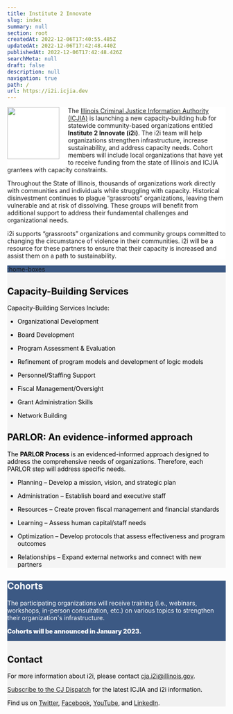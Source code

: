 ```yaml
---
title: Institute 2 Innovate
slug: index
summary: null
section: root
createdAt: 2022-12-06T17:40:55.485Z
updatedAt: 2022-12-06T17:42:48.440Z
publishedAt: 2022-12-06T17:42:48.426Z
searchMeta: null
draft: false
description: null
navigation: true
path: /
url: https://i2i.icjia.dev
---
```


<div style="background: #fff" class="mt-12 mb-12 px-12" id="about" >

<img src="https://agency.icjia-api.cloud/uploads/i2i_logo_text_small_6ff6ea89a9.png" style="float: left; padding-right: 20px; padding-bottom: 10px;" width="120">

The [Illinois Criminal Justice Information Authority (ICJIA)](/) is launching a new capacity-building hub for statewide community-based organizations entitled **Institute 2 Innovate (i2i)**. The i2i team will help organizations strengthen infrastructure, increase sustainability, and address capacity needs. Cohort members will include local organizations that have yet to receive funding from the state of Illinois and ICJIA grantees with capacity constraints.

Throughout the State of Illinois, thousands of organizations work directly with communities and individuals while struggling with capacity. Historical disinvestment continues to plague “grassroots” organizations, leaving them vulnerable and at risk of dissolving. These groups will benefit from additional support to address their fundamental challenges and organizational needs.

i2i supports “grassroots” organizations and community groups committed to changing the circumstance of violence in their communities. i2i will be a resource for these partners to ensure that their capacity is increased and assist them on a path to sustainability.

</div>


<div style="background: #3C5984" class="text-center">

:home-boxes

</div>



<div  style="margin-top: -15px; background: #f4f4f4 !important; color: #000!important; border-top: 1px solid #ddd;" class="py-3" id="services">

<div class="v-container v-container--fluid">

<div class="v-row">

<div class="v-col-md-6 v-col-12">

## Capacity-Building Services

Capacity-Building Services Include:

- Organizational Development

- Board Development

- Program Assessment & Evaluation

- Refinement of program models and development of logic models

- Personnel/Staffing Support

- Fiscal Management/Oversight

- Grant Administration Skills

- Network Building

</div>

<div class="v-col-md-6 v-col-12">

## PARLOR: An evidence-informed approach

The **PARLOR Process** is an evidenced-informed approach designed to address the comprehensive needs of organizations. Therefore, each PARLOR step will address specific needs.

- Planning – Develop a mission, vision, and strategic plan

- Administration – Establish board and executive staff

- Resources – Create proven fiscal management and financial standards

- Learning – Assess human capital/staff needs

- Optimization – Develop protocols that assess effectiveness and program outcomes

- Relationships – Expand external networks and connect with new partners

</div>

</div>

</div>

</div>

<div style="background: #3C5984" class="text-left">

<div class="v-container v-container--fluid">

<div class="v-row">

<div class="v-col-12">

<h2 style="color: #fff" id="cohorts">Cohorts </h2>

<p style="color: #fff">The participating organizations will receive training (i.e., webinars, workshops, in-person consultation, etc.) on various topics to strengthen their organization's infrastructure.</p>

<p style="color: #fff; font-weight: 900">Cohorts will be announced in January 2023.</p

</div>

</div>

</div>

</div>

<div  style="background: #f1f1f1 !important; color: #000!important; border-top: 1px solid #ddd;" class="py-12" id="contact-info">

<div class="v-container v-container--fluid">

<div class="v-row">

<div class="v-col-12">

## Contact

For more information about i2i, please contact cja.i2i@illinois.gov.

[Subscribe to the CJ Dispatch](https://visitor.r20.constantcontact.com/manage/optin?v=001MqUcqqvjwLCJXlLMSWbTe3zHHmEQgFeBuHvBcJWTbwgrxFbDSGx4HSUPpI6DJWMUPgbljtLxffqIcGFTgCnr-auak88ybvRxpoJlTMGPtZs%3D) for the latest ICJIA and i2i information.

Find us on [Twitter](https://twitter.com/ICJIA_Illinois), [Facebook](https://www.facebook.com/ICJIA/), [YouTube](https://www.youtube.com/c/illinoiscriminaljusticeinformationauthority), and [LinkedIn](https://www.linkedin.com/company/icjia/).

</div>

</div>

</div>
